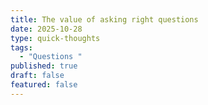 ```yaml
---
title: The value of asking right questions
date: 2025-10-28
type: quick-thoughts
tags:
  - "Questions "
published: true
draft: false
featured: false
---
```

